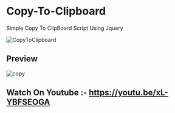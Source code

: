 # Copy-To-Clipboard
Simple Copy To ClipBoard Script Using Jquery

![CopyToClipboard](https://user-images.githubusercontent.com/26626045/79554788-2d462480-80bc-11ea-94e2-da3dce373d5f.jpg)

## Preview

![copy](https://user-images.githubusercontent.com/26626045/79554796-31724200-80bc-11ea-91d3-7df25a30f90e.PNG)

## Watch On Youtube :- https://youtu.be/xL-YBFSEOGA
